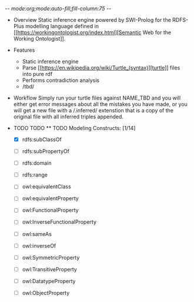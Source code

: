 -*- mode:org;mode:auto-fill;fill-column:75 -*-
* Overview
Static inference engine powered by SWI-Prolog for the RDFS-Plus modelling language
defined in [[https://workingontologist.org/index.html][Semantic Web for the Working Ontologist]]. 

* Features
  + Static inference engine 
  + Parse [[https://en.wikipedia.org/wiki/Turtle_(syntax)][turtle]] files into pure rdf
  + Performs contradiction analysis
  + /tbd/

* Workflow
Simply run your turtle files against NAME_TBD and you will either get error
messages about all the mistakes you have made, or you will get a new file with a
/.inferred/ extenstion that is a copy of the original file with all
inferred triples appended.

* TODO TODO 
** TODO Modeling Constructs: [1/14]
    - [X] rdfs:subClassOf
    - [ ] rdfs:subPropertyOf
    - [ ] rdfs:domain
    - [ ] rdfs:range
    - [ ] owl:equivalentClass
    - [ ] owl:equivalentProperty
    - [ ] owl:FunctionalProperty
    - [ ] owl:InverseFunctionalProperty
    - [ ] owl:sameAs
    - [ ] owl:inverseOf
    - [ ] owl:SymmetricProperty
    - [ ] owl:TransitiveProperty
    - [ ] owl:DatatypeProperty
    - [ ] owl:ObjectProperty
      
             
